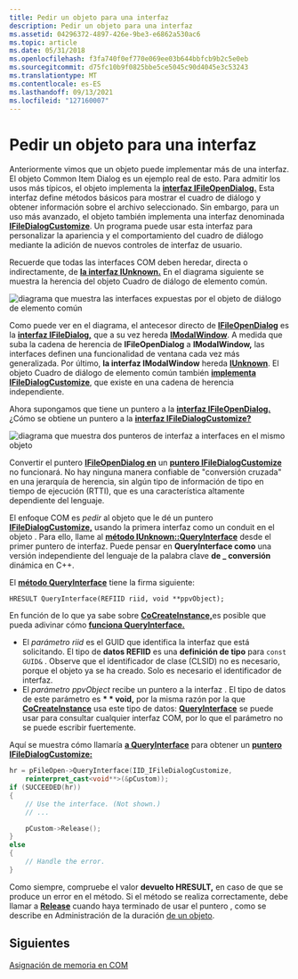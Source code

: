 ```yaml
---
title: Pedir un objeto para una interfaz
description: Pedir un objeto para una interfaz
ms.assetid: 04296372-4897-426e-9be3-e6862a530ac6
ms.topic: article
ms.date: 05/31/2018
ms.openlocfilehash: f3fa740f0ef770e069ee03b644bbfcb9b2c5e0eb
ms.sourcegitcommit: d75fc10b9f0825bbe5ce5045c90d4045e3c53243
ms.translationtype: MT
ms.contentlocale: es-ES
ms.lasthandoff: 09/13/2021
ms.locfileid: "127160007"
---
```

# <a name="asking-an-object-for-an-interface"></a>Pedir un objeto para una interfaz

Anteriormente vimos que un objeto puede implementar más de una interfaz. El objeto Common Item Dialog es un ejemplo real de esto. Para admitir los usos más típicos, el objeto implementa la [**interfaz IFileOpenDialog.**](/windows/desktop/api/shobjidl_core/nn-shobjidl_core-ifileopendialog) Esta interfaz define métodos básicos para mostrar el cuadro de diálogo y obtener información sobre el archivo seleccionado. Sin embargo, para un uso más avanzado, el objeto también implementa una interfaz denominada [**IFileDialogCustomize**](/windows/desktop/api/shobjidl_core/nn-shobjidl_core-ifiledialogcustomize). Un programa puede usar esta interfaz para personalizar la apariencia y el comportamiento del cuadro de diálogo mediante la adición de nuevos controles de interfaz de usuario.

Recuerde que todas las interfaces COM deben heredar, directa o indirectamente, de [**la interfaz IUnknown.**](/windows/desktop/api/unknwn/nn-unknwn-iunknown) En el diagrama siguiente se muestra la herencia del objeto Cuadro de diálogo de elemento común.

![diagrama que muestra las interfaces expuestas por el objeto de diálogo de elemento común](images/com06.png)

Como puede ver en el diagrama, el antecesor directo de [**IFileOpenDialog**](/windows/desktop/api/shobjidl_core/nn-shobjidl_core-ifileopendialog) es la [**interfaz IFileDialog,**](/windows/desktop/api/shobjidl_core/nn-shobjidl_core-ifiledialog) que a su vez hereda [**IModalWindow**](/windows/desktop/api/shobjidl_core/nn-shobjidl_core-imodalwindow). A medida que suba la cadena de herencia de **IFileOpenDialog** a **IModalWindow,** las interfaces definen una funcionalidad de ventana cada vez más generalizada. Por último, **la interfaz IModalWindow** hereda [**IUnknown**](/windows/desktop/api/unknwn/nn-unknwn-iunknown). El objeto Cuadro de diálogo de elemento común también [**implementa IFileDialogCustomize**](/windows/desktop/api/shobjidl_core/nn-shobjidl_core-ifiledialogcustomize), que existe en una cadena de herencia independiente.

Ahora supongamos que tiene un puntero a la [**interfaz IFileOpenDialog.**](/windows/desktop/api/shobjidl_core/nn-shobjidl_core-ifileopendialog) ¿Cómo se obtiene un puntero a la [**interfaz IFileDialogCustomize?**](/windows/desktop/api/shobjidl_core/nn-shobjidl_core-ifiledialogcustomize)

![diagrama que muestra dos punteros de interfaz a interfaces en el mismo objeto](images/com07.png)

Convertir el puntero [**IFileOpenDialog en**](/windows/desktop/api/shobjidl_core/nn-shobjidl_core-ifileopendialog) un [**puntero IFileDialogCustomize**](/windows/desktop/api/shobjidl_core/nn-shobjidl_core-ifiledialogcustomize) no funcionará. No hay ninguna manera confiable de "conversión cruzada" en una jerarquía de herencia, sin algún tipo de información de tipo en tiempo de ejecución (RTTI), que es una característica altamente dependiente del lenguaje.

El enfoque COM es *pedir* al objeto que le dé un puntero [**IFileDialogCustomize,**](/windows/desktop/api/shobjidl_core/nn-shobjidl_core-ifiledialogcustomize) usando la primera interfaz como un conduit en el objeto . Para ello, llame al [**método IUnknown::QueryInterface**](/windows/desktop/api/unknwn/nf-unknwn-iunknown-queryinterface(q)) desde el primer puntero de interfaz. Puede pensar en **QueryInterface como** una versión independiente del lenguaje de la palabra clave **de \_ conversión** dinámica en C++.

El [**método QueryInterface**](/windows/desktop/api/unknwn/nf-unknwn-iunknown-queryinterface(q)) tiene la firma siguiente:

``` syntax
HRESULT QueryInterface(REFIID riid, void **ppvObject);
```

En función de lo que ya sabe sobre [**CoCreateInstance,**](/windows/desktop/api/combaseapi/nf-combaseapi-cocreateinstance)es posible que pueda adivinar cómo [**funciona QueryInterface.**](/windows/desktop/api/unknwn/nf-unknwn-iunknown-queryinterface(q))

-   El *parámetro riid* es el GUID que identifica la interfaz que está solicitando. El tipo de **datos REFIID** es una **definición de tipo** para `const GUID&` . Observe que el identificador de clase (CLSID) no es necesario, porque el objeto ya se ha creado. Solo es necesario el identificador de interfaz.
-   El *parámetro ppvObject* recibe un puntero a la interfaz . El tipo de datos de este parámetro es **\* \* void,** por la misma razón por la que [**CoCreateInstance**](/windows/desktop/api/combaseapi/nf-combaseapi-cocreateinstance) usa este tipo de datos: [**QueryInterface**](/windows/desktop/api/unknwn/nf-unknwn-iunknown-queryinterface(q)) se puede usar para consultar cualquier interfaz COM, por lo que el parámetro no se puede escribir fuertemente.

Aquí se muestra cómo llamaría [**a QueryInterface**](/windows/desktop/api/unknwn/nf-unknwn-iunknown-queryinterface(q)) para obtener un [**puntero IFileDialogCustomize:**](/windows/desktop/api/shobjidl_core/nn-shobjidl_core-ifiledialogcustomize)


```C++
hr = pFileOpen->QueryInterface(IID_IFileDialogCustomize, 
    reinterpret_cast<void**>(&pCustom));
if (SUCCEEDED(hr))
{
    // Use the interface. (Not shown.)
    // ...

    pCustom->Release();
}
else
{
    // Handle the error.
}
```



Como siempre, compruebe el valor **devuelto HRESULT,** en caso de que se produce un error en el método. Si el método se realiza correctamente, debe llamar a [**Release**](/windows/desktop/api/unknwn/nf-unknwn-iunknown-release) cuando haya terminado de usar el puntero , como se describe en Administración de la duración [de un objeto](managing-the-lifetime-of-an-object.md).

## <a name="next"></a>Siguientes

[Asignación de memoria en COM](memory-allocation-in-com.md)

 

 